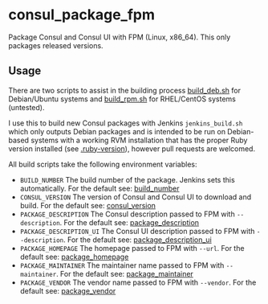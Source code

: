 # consul_package_fpm
Package Consul and Consul UI with FPM (Linux, x86_64). This only packages released versions.

## Usage
There are two scripts to assist in the building process [build_deb.sh](build_deb.sh) for Debian/Ubuntu systems and [build_rpm.sh](build_rpm.sh) for RHEL/CentOS systems (untested).

I use this to build new Consul packages with Jenkins `jenkins_build.sh` which only outputs Debian packages and is intended to be run on Debian-based systems with a working RVM installation that has the proper Ruby version installed (see [.ruby-version](.ruby-version)), however pull requests are welcomed.

All build scripts take the following environment variables:
* `BUILD_NUMBER` The build number of the package. Jenkins sets this automatically. For the default see: [build_number](build_number)
* `CONSUL_VERSION` The version of Consul and Consul UI to download and build. For the default see: [consul_version](consul_version)
* `PACKAGE_DESCRIPTION` The Consul description passed to FPM with `--description`. For the default see: [package_description](package_description)
* `PACKAGE_DESCRIPTION_UI` The Consul UI description passed to FPM with `--description`. For the default see: [package_description_ui](package_description_ui)
* `PACKAGE_HOMEPAGE` The homepage passed to FPM with `--url`. For the default see: [package_homepage](package_homepage)
* `PACKAGE_MAINTAINER` The maintainer name passed to FPM with `--maintainer`. For the default see: [package_maintainer](package_maintainer)
* `PACKAGE_VENDOR` The vendor name passed to FPM with `--vendor`. For the default see: [package_vendor](package_vendor)
